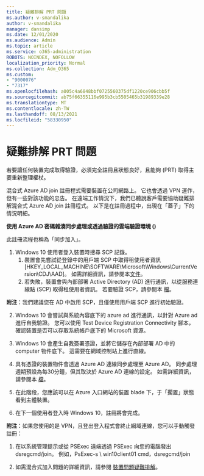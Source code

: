 ```yaml
---
title: 疑難排解 PRT 問題
ms.author: v-smandalika
author: v-smandalika
manager: dansimp
ms.date: 12/01/2020
ms.audience: Admin
ms.topic: article
ms.service: o365-administration
ROBOTS: NOINDEX, NOFOLLOW
localization_priority: Normal
ms.collection: Adm_O365
ms.custom:
- "9000076"
- "7317"
ms.openlocfilehash: a005c4a6848bbf0725560375df1220ce906cbb5f
ms.sourcegitcommit: ab75f66355116e995b3cb5505465b31989339e28
ms.translationtype: MT
ms.contentlocale: zh-TW
ms.lasthandoff: 08/13/2021
ms.locfileid: "58330950"
---
```

# <a name="troubleshoot-prt-issue"></a>疑難排解 PRT 問題

若要讓任何裝置完成取得驗證，必須完全註冊且狀態良好，且能夠 (PRT) 取得主要重新整理權杖。

混合式 Azure AD join 註冊程式需要裝置在公司網路上。 它也會透過 VPN 運作，但有一些對該功能的忠告。 在遠端工作情況下，我們已聽說客戶需要協助疑難排解混合式 Azure AD join 註冊程式。 以下是在註冊過程中，出現在「蓋子」下的情況明細。

**使用 Azure AD 密碼雜湊同步處理或透過驗證的雲端驗證環境 ()**

此註冊流程也稱為「同步加入」。

1. Windows 10 使用者登入裝置時搜尋 SCP 記錄。
    1. 裝置會先嘗試從登錄中的用戶端 SCP 中取得租使用者資訊 [HKEY_LOCAL_MACHINE\SOFTWARE\Microsoft\Windows\CurrentVersion\CDJ\AAD]。 如需詳細資訊，請參閱本[文件](https://docs.microsoft.com/azure/active-directory/devices/hybrid-azuread-join-control)。
    2. 若失敗，裝置會與內部部署 Active Directory (AD) 進行通訊，以從服務連線點 (SCP) 取得租使用者資訊。 若要驗證 SCP，請參閱本 [檔](https://docs.microsoft.com/azure/active-directory/devices/hybrid-azuread-join-manual#configure-a-service-connection-point)。 

**附注**：我們建議您在 AD 中啟用 SCP，且僅使用用戶端 SCP 進行初始驗證。

2. Windows 10 會嘗試與系統內容底下的 azure ad 進行通訊，以針對 Azure ad 進行自我驗證。 您可以使用 Test Device Registration Connectivity 腳本，確認裝置是否可以存取系統帳戶底下的 Microsoft 資源。

3. Windows 10 會產生自我簽署憑證，並將它儲存在內部部署 AD 中的 computer 物件底下。 這需要在網域控制站上進行直線。

4. 具有憑證的裝置物件會透過 Azure AD 連線同步處理至 Azure AD。 同步處理週期預設為每30分鐘，但其取決於 Azure AD 連線的設定。 如需詳細資訊，請參閱本 [檔](https://docs.microsoft.com/azure/active-directory/hybrid/how-to-connect-sync-configure-filtering#organizational-unitbased-filtering)。

5. 在此階段，您應該可以在 Azure 入口網站的裝置 blade 下，于「擱置」狀態看到主體裝置。

6. 在下一個使用者登入時 Windows 10，註冊將會完成。 

**附注**：如果您使用的是 VPN，且登出登入程式會終止網域連線，您可以手動觸發註冊：
 1. 在以系統管理提示或從 PSExec 遠端透過 PSExec 向您的電腦發出 dsregcmd/join。 例如，PsExec-s \\ win10client01 cmd，dsregcmd/join

 2. 如需混合式加入問題的詳細資訊，請參閱 [裝置問題疑難排解](https://techcommunity.microsoft.com/t5/azure-active-directory-identity/azure-ad-mailbag-frequent-questions-about-using-device-based/ba-p/1257344)。
